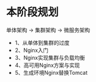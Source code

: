 # 本阶段规划
单体架构 -> 集群架构 -> 微服务架构

- 1、从单体到集群的过度
- 2、Nginx入门
- 3、Nginx实现集群与负载均衡
- 4、高可用Nginx方案与实现
- 5、生成环境Nginx替换Tomcat


